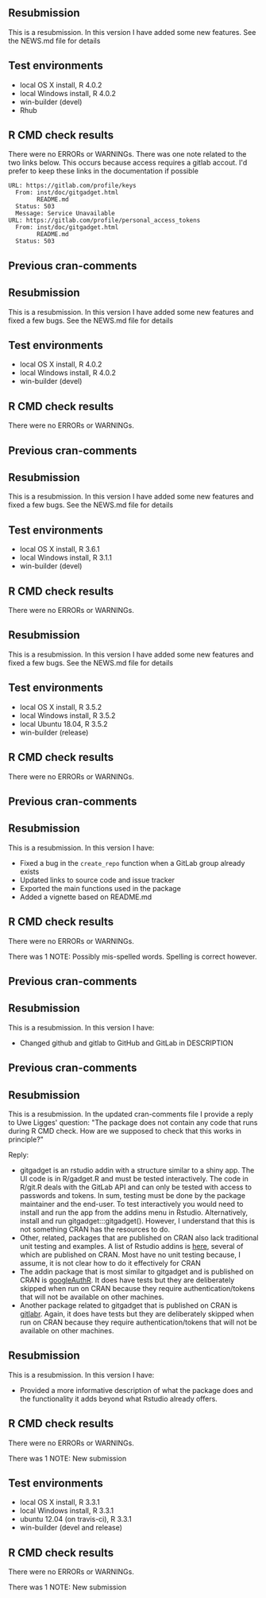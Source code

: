 ## Resubmission

This is a resubmission. In this version I have added some new features. See the NEWS.md file for details

## Test environments

* local OS X install, R 4.0.2
* local Windows install, R 4.0.2
* win-builder (devel)
* Rhub

## R CMD check results

There were no ERRORs or WARNINGs. There was one note related to the two links below. This occurs because access requires a gitlab accout. I'd prefer to keep these links in the documentation if possible

```
URL: https://gitlab.com/profile/keys
  From: inst/doc/gitgadget.html
        README.md
  Status: 503
  Message: Service Unavailable
URL: https://gitlab.com/profile/personal_access_tokens
  From: inst/doc/gitgadget.html
        README.md
  Status: 503
```

## Previous cran-comments

## Resubmission

This is a resubmission. In this version I have added some new features and fixed a few bugs. See the NEWS.md file for details

## Test environments

* local OS X install, R 4.0.2
* local Windows install, R 4.0.2
* win-builder (devel)

## R CMD check results

There were no ERRORs or WARNINGs.

## Previous cran-comments

## Resubmission

This is a resubmission. In this version I have added some new features and fixed a few bugs. See the NEWS.md file for details

## Test environments

* local OS X install, R 3.6.1
* local Windows install, R 3.1.1
* win-builder (devel)

## R CMD check results

There were no ERRORs or WARNINGs.


## Resubmission

This is a resubmission. In this version I have added some new features and fixed a few bugs. See the NEWS.md file for details

## Test environments

* local OS X install, R 3.5.2
* local Windows install, R 3.5.2
* local Ubuntu 18.04, R 3.5.2
* win-builder (release)

## R CMD check results

There were no ERRORs or WARNINGs.

## Previous cran-comments

## Resubmission

This is a resubmission. In this version I have:

- Fixed a bug in the `create_repo` function when a GitLab group already exists
- Updated links to source code and issue tracker
- Exported the main functions used in the package
- Added a vignette based on README.md

## R CMD check results

There were no ERRORs or WARNINGs.

There was 1 NOTE: Possibly mis-spelled words. Spelling is correct however.

## Previous cran-comments

## Resubmission

This is a resubmission. In this version I have:

* Changed github and gitlab to GitHub and GitLab in DESCRIPTION

## Previous cran-comments

## Resubmission

This is a resubmission. In the updated cran-comments file I provide a reply to Uwe Ligges' question: "The package does not contain any code that runs during R CMD check. How are we supposed to check that this works in principle?"

Reply:

* gitgadget is an rstudio addin with a structure similar to a shiny app. The UI code is in R/gadget.R and must be tested interactively. The code in R/git.R deals with the GitLab API and can only be tested with access to passwords and tokens. In sum, testing must be done by the package maintainer and the end-user. To test interactively you would need to install and run the app from the addins menu in Rstudio. Alternatively, install and run gitgadget:::gitgadget(). However, I understand that this is not something CRAN has the resources to do.
* Other, related, packages that are published on CRAN also lack traditional unit testing and examples. A list of Rstudio addins is [here](https://github.com/daattali/addinslist), several of which are published on CRAN. Most have no unit testing because, I assume, it is not clear how to do it effectively for CRAN
* The addin package that is most similar to gitgadget and is published on CRAN is [googleAuthR](https://github.com/MarkEdmondson1234/googleAuthR). It does have tests but they are deliberately skipped when run on CRAN because they require authentication/tokens that will not be available on other machines.
* Another package related to gitgadget that is published on CRAN is [gitlabr](https://cran.r-project.org/web/packages/gitlabr/index.html). Again, it does have tests but they are deliberately skipped when run on CRAN because they require authentication/tokens that will not be available on other machines.

## Resubmission
This is a resubmission. In this version I have:

* Provided a more informative description of what the package does and the functionality it adds beyond what Rstudio already offers.

## R CMD check results
There were no ERRORs or WARNINGs.

There was 1 NOTE: New submission

## Test environments
* local OS X install, R 3.3.1
* local Windows install, R 3.3.1
* ubuntu 12.04 (on travis-ci), R 3.3.1
* win-builder (devel and release)

## R CMD check results
There were no ERRORs or WARNINGs.

There was 1 NOTE: New submission
